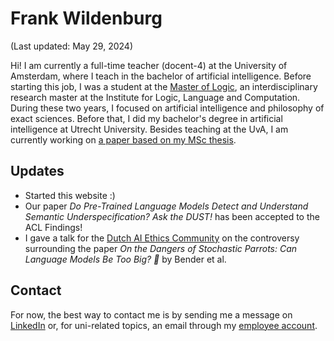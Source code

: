 # Frank Wildenburg

(Last updated: May 29, 2024)

Hi! I am currently a full-time teacher (docent-4) at the University of Amsterdam, where I teach in the bachelor of artificial intelligence. Before starting this job, I was a student at the [Master of Logic](https://msclogic.illc.uva.nl), an interdisciplinary research master at the Institute for Logic, Language and Computation. During these two years, I focused on artificial intelligence and philosophy of exact sciences. Before that, I did my bachelor's degree in artificial intelligence at Utrecht University. Besides teaching at the UvA, I am currently working on [a paper based on my MSc thesis](https://arxiv.org/abs/2402.12486).

## Updates

- Started this website :)
- Our paper _Do Pre-Trained Language Models Detect and Understand Semantic Underspecification? Ask the DUST!_ has been accepted to the ACL Findings!
- I gave a talk for the [Dutch AI Ethics Community](https://www.linkedin.com/company/daiec/) on the controversy surrounding the paper _On the Dangers of Stochastic Parrots: Can Language Models Be Too Big? 🦜_ by Bender et al.

## Contact
For now, the best way to contact me is by sending me a message on [LinkedIn](https://nl.linkedin.com/in/frank-wildenburg-925838161) or, for uni-related topics, an email through my [employee account](https://www.uva.nl/profiel/w/i/f.c.l.wildenburg/f.c.l.wildenburg.html).